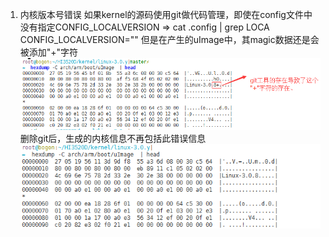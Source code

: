 
1. 内核版本号错误
如果kernel的源码使用git做代码管理，即使在config文件中没有指定CONFIG_LOCALVERSION
⇒ cat .config | grep LOCA   
CONFIG_LOCALVERSION=""
但是在产生的uImage中，其magic数据还是会被添加"+"字符
![未删除git时的内核信息](../images/2022/kernel_error_git.png)
删除git后，生成的内核信息不再包括此错误信息
![删除git目录后的内核信息](../images/2022/kernel_error_delete_git.png)